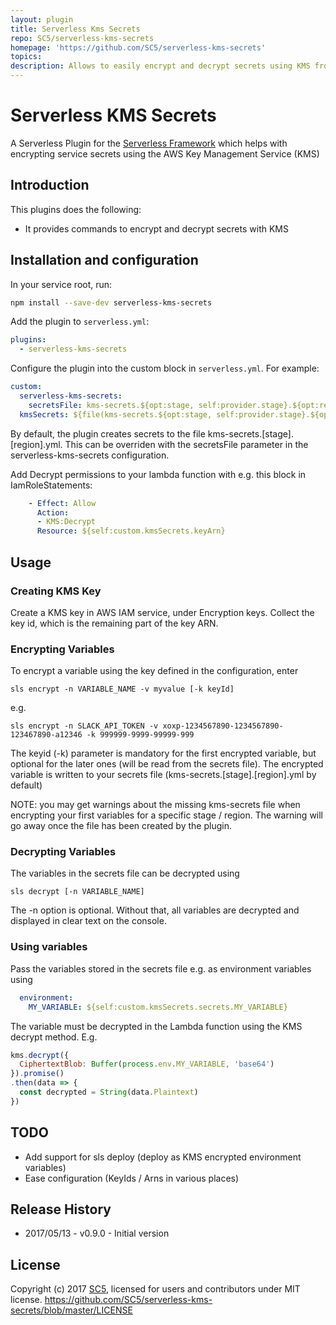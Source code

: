 ```yaml
---
layout: plugin
title: Serverless Kms Secrets
repo: SC5/serverless-kms-secrets
homepage: 'https://github.com/SC5/serverless-kms-secrets'
topics: 
description: Allows to easily encrypt and decrypt secrets using KMS from the serverless CLI
---
```



# Serverless KMS Secrets

A Serverless Plugin for the [Serverless Framework](http://www.serverless.com) which
helps with encrypting service secrets using the AWS Key Management Service (KMS)

## Introduction

This plugins does the following:

* It provides commands to encrypt and decrypt secrets with KMS

## Installation and configuration

In your service root, run:

```bash
npm install --save-dev serverless-kms-secrets
```

Add the plugin to `serverless.yml`:

```yml
plugins:
  - serverless-kms-secrets
```

Configure the plugin into the custom block in `serverless.yml`. For example:

```yml
custom:
  serverless-kms-secrets:
    secretsFile: kms-secrets.${opt:stage, self:provider.stage}.${opt:region, self:provider.region}.yml (optional)
  kmsSecrets: ${file(kms-secrets.${opt:stage, self:provider.stage}.${opt:region, self:provider.region}.yml)}
```

By default, the plugin creates secrets to the file kms-secrets.[stage].[region].yml. This can be overriden with the secretsFile parameter in the serverless-kms-secrets configuration.

Add Decrypt permissions to your lambda function with e.g. this block in IamRoleStatements:

```yml
    - Effect: Allow
      Action:
      - KMS:Decrypt
      Resource: ${self:custom.kmsSecrets.keyArn} 
```

## Usage

### Creating KMS Key

Create a KMS key in AWS IAM service, under Encryption keys. Collect the key id, which is the remaining part of the key ARN.

### Encrypting Variables

To encrypt a variable using the key defined in the configuration, enter
```
sls encrypt -n VARIABLE_NAME -v myvalue [-k keyId]
```

e.g.

```
sls encrypt -n SLACK_API_TOKEN -v xoxp-1234567890-1234567890-123467890-a12346 -k 999999-9999-99999-999
```
The keyid (-k) parameter is mandatory for the first encrypted variable, but optional for the later ones (will be read from the secrets file).
The encrypted variable is written to your secrets file (kms-secrets.[stage].[region].yml by default)

NOTE: you may get warnings about the missing kms-secrets file when encrypting your first variables for a specific stage / region. The warning will go away once the file has been created by the plugin.

### Decrypting Variables

The variables in the secrets file can be decrypted using

```
sls decrypt [-n VARIABLE_NAME]
```

The -n option is optional. Without that, all variables are decrypted and displayed in clear text on the console.

### Using variables

Pass the variables stored in the secrets file e.g. as environment variables using

```yml
  environment:
    MY_VARIABLE: ${self:custom.kmsSecrets.secrets.MY_VARIABLE}
```

The variable must be decrypted in the Lambda function using the KMS decrypt method. E.g.

```js
kms.decrypt({
  CiphertextBlob: Buffer(process.env.MY_VARIABLE, 'base64')
}).promise()
.then(data => {
  const decrypted = String(data.Plaintext)
})
```


## TODO

* Add support for sls deploy (deploy as KMS encrypted environment variables)
* Ease configuration (KeyIds / Arns in various places)

## Release History

* 2017/05/13 - v0.9.0 - Initial version


## License

Copyright (c) 2017 [SC5](http://sc5.io/), licensed for users and contributors under MIT license.
https://github.com/SC5/serverless-kms-secrets/blob/master/LICENSE

